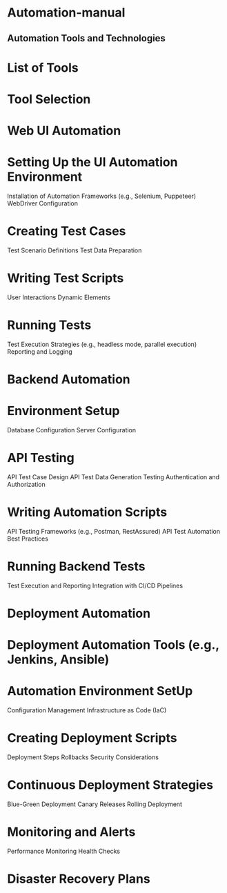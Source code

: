 # Automation-manual

## Automation Tools and Technologies

# List of Tools

# Tool Selection

# Web UI Automation

# Setting Up the UI Automation Environment
  Installation of Automation Frameworks (e.g., Selenium, Puppeteer)
  WebDriver Configuration
# Creating Test Cases
  Test Scenario Definitions
  Test Data Preparation
# Writing Test Scripts
  User Interactions
  Dynamic Elements
# Running Tests
  Test Execution Strategies (e.g., headless mode, parallel execution)
  Reporting and Logging

# Backend Automation

# Environment Setup
  Database Configuration
  Server Configuration
# API Testing
  API Test Case Design
  API Test Data Generation
  Testing Authentication and Authorization
# Writing Automation Scripts
  API Testing Frameworks (e.g., Postman, RestAssured)
  API Test Automation Best Practices
# Running Backend Tests
  Test Execution and Reporting
  Integration with CI/CD Pipelines

# Deployment Automation

# Deployment Automation Tools (e.g., Jenkins, Ansible)

# Automation Environment SetUp
  Configuration Management
  Infrastructure as Code (IaC)
# Creating Deployment Scripts
  Deployment Steps
  Rollbacks
  Security Considerations
# Continuous Deployment Strategies
  Blue-Green Deployment
  Canary Releases
  Rolling Deployment
# Monitoring and Alerts
  Performance Monitoring
  Health Checks
# Disaster Recovery Plans
